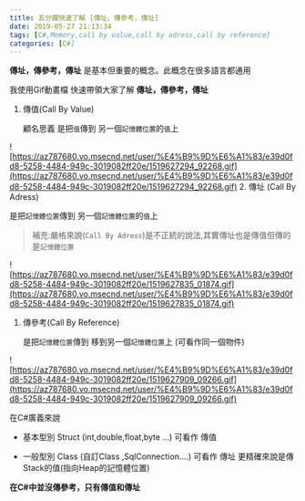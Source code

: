 ```yaml
---
title: 五分鐘快速了解 [傳址，傳參考，傳址]
date: 2019-05-27 21:13:34
tags: [C#,Memory,call by value,call by adress,call by reference]
categories: [C#]
---
```

**傳址，傳參考，傳址**  是基本但重要的概念。此概念在很多語言都通用

我使用Gif動畫檔 快速帶領大家了解 **傳址，傳參考，傳址**

1. 傳值(Call By Value)

    顧名思義 是把`值`傳到 另一個`記憶體位置`的`值`上
    
![https://az787680.vo.msecnd.net/user/%E4%B9%9D%E6%A1%83/e39d0fd8-5258-4484-949c-3019082ff20e/1519627294_92268.gif](https://az787680.vo.msecnd.net/user/%E4%B9%9D%E6%A1%83/e39d0fd8-5258-4484-949c-3019082ff20e/1519627294_92268.gif)
2. 傳址 (Call By Adress)

是把`記憶體位置`傳到 另一個`記憶體位置`的`值`上
    
> 補充:嚴格來說(`Call By Adress`)是不正統的說法,其實傳址也是傳值但傳的是`記憶體位置`    

![https://az787680.vo.msecnd.net/user/%E4%B9%9D%E6%A1%83/e39d0fd8-5258-4484-949c-3019082ff20e/1519627835_01874.gif](https://az787680.vo.msecnd.net/user/%E4%B9%9D%E6%A1%83/e39d0fd8-5258-4484-949c-3019082ff20e/1519627835_01874.gif)

1. 傳參考(Call By Reference)

   是把`記憶體位置`傳到  移到另一個`記憶體位置`上 (可看作同一個物件)
   
![https://az787680.vo.msecnd.net/user/%E4%B9%9D%E6%A1%83/e39d0fd8-5258-4484-949c-3019082ff20e/1519627909_09266.gif](https://az787680.vo.msecnd.net/user/%E4%B9%9D%E6%A1%83/e39d0fd8-5258-4484-949c-3019082ff20e/1519627909_09266.gif)

在C#廣義來說

* 基本型別 Struct (int,double,float,byte ...)  可看作 傳值

* 一般型別 Class (自訂Class ,SqlConnection....)  可看作 傳址  更精確來說是傳Stack的值(指向Heap的記憶體位置)


**在C#中並沒傳參考，只有傳值和傳址**
